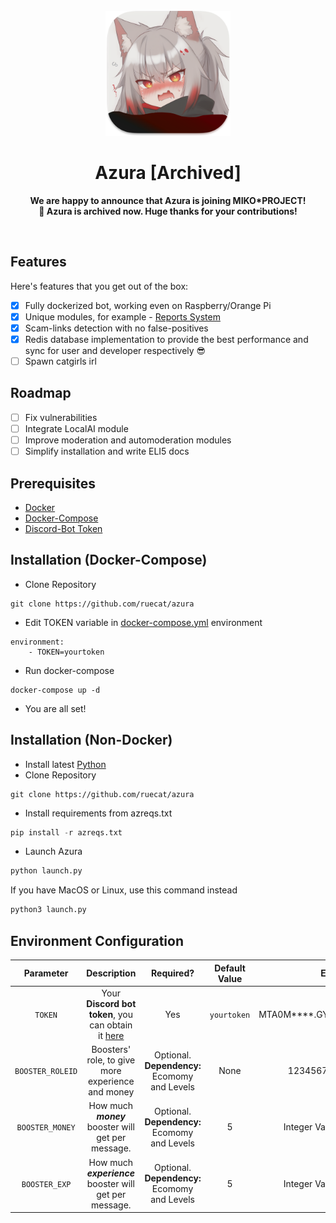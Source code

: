 <div align="center">
  <br>
  <a href="">
    <img src="res/github/azura-readme.png" width="200" height="200">
  </a>
  <h1>Azura [Archived]</h1>
  <p>
    <b>We are happy to announce that Azura is joining MIKO*PROJECT!</b><br>
    <b>🚧 Azura is archived now. Huge thanks for your contributions!</b><br>
  </p>
    </a>
  </p>
  <br>
</div>

## Features
Here's features that you get out of the box:

- [x] Fully dockerized bot, working even on Raspberry/Orange Pi
- [x] Unique modules, for example - [Reports System](https://github.com/ruecat/azura/blob/main/azura/modules/Reports.py)
- [x] Scam-links detection with no false-positives
- [x] Redis database implementation to provide the best performance and sync for user and developer respectively 😎
- [ ] Spawn catgirls irl

## Roadmap
- [ ] Fix vulnerabilities
- [ ] Integrate LocalAI module
- [ ] Improve moderation and automoderation modules
- [ ] Simplify installation and write ELI5 docs

## Prerequisites
- [Docker](https://github.com/docker)
- [Docker-Compose](https://github.com/docker/compose)
- [Discord-Bot Token](https://discord.com/developers/applications)
## Installation (Docker-Compose)
+ Clone Repository
```
git clone https://github.com/ruecat/azura
```
+ Edit TOKEN variable in [docker-compose.yml](https://github.com/ruecat/azura/blob/main/docker-compose.yml) environment
```env
environment:
    - TOKEN=yourtoken
```
+ Run docker-compose
```
docker-compose up -d
```
+ You are all set!
## Installation (Non-Docker)
+ Install latest [Python](https://python.org/downloads)
+ Clone Repository
```
git clone https://github.com/ruecat/azura
```
+ Install requirements from azreqs.txt
```python
pip install -r azreqs.txt
```
+ Launch Azura
```python
python launch.py
```
If you have MacOS or Linux, use this command instead
```python
python3 launch.py
```
## Environment Configuration
|    Parameter     |                                            Description                                            |                                        Required?                                        | Default Value |            Example            |
|:----------------:|:-------------------------------------------------------------------------------------------------:|:---------------------------------------------------------------------------------------:|:-------------:|:-----------------------------:|
|     `TOKEN`      | Your **Discord bot token**, you can obtain it [here](https://discord.com/developers/applications) |                                           Yes                                           |  `yourtoken`  | MTA0M****.GY5L5F.****g*****5k | 
| `BOOSTER_ROLEID` |                         Boosters' role, to give more experience and money                         |                      Optional. **Dependency:** Ecomomy and Levels                       |     None      |      123456789010111213       |
| `BOOSTER_MONEY`  |                        How much **_money_** booster will get per message.                         |                      Optional. **Dependency:** Ecomomy and Levels                       |       5       | Integer Values: 1 2 3 4, etc  |
|  `BOOSTER_EXP`   |                      How much _**experience**_ booster will get per message.                      |                      Optional. **Dependency:** Ecomomy and Levels                       |       5       | Integer Values: 1 2 3 4, etc  |
</del>
